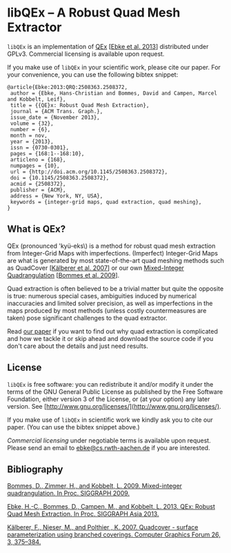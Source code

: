 libQEx – A Robust Quad Mesh Extractor
======

`libQEx` is an implementation of [QEx](http://www.rwth-graphics.de/publication/204/) \[[Ebke et al. 2013](http://dx.doi.org/10.1145/2508363.2508372)\] distributed under GPLv3. Commercial licensing is available upon request.

If you make use of `libQEx` in your scientific work, please cite our paper. For your convenience,
you can use the following bibtex snippet:

    @article{Ebke:2013:QRQ:2508363.2508372,
     author = {Ebke, Hans-Christian and Bommes, David and Campen, Marcel and Kobbelt, Leif},
     title = {{QE}x: Robust Quad Mesh Extraction},
     journal = {ACM Trans. Graph.},
     issue_date = {November 2013},
     volume = {32},
     number = {6},
     month = nov,
     year = {2013},
     issn = {0730-0301},
     pages = {168:1--168:10},
     articleno = {168},
     numpages = {10},
     url = {http://doi.acm.org/10.1145/2508363.2508372},
     doi = {10.1145/2508363.2508372},
     acmid = {2508372},
     publisher = {ACM},
     address = {New York, NY, USA},
     keywords = {integer-grid maps, quad extraction, quad meshing},
    }

## What is QEx?

QEx (pronounced \'kyü-eks\\) is a method for robust quad mesh extraction from Integer-Grid Maps with imperfections.
(Imperfect) Integer-Grid Maps are what is generated by most state-of-the-art quad meshing methods such as
QuadCover \[[Kälberer et al. 2007](http://dx.doi.org/10.1111/j.1467-8659.2007.01060.x)\] or
our own [Mixed-Integer Quadrangulation](http://www.rwth-graphics.de/publication/44/)
\[[Bommes et al. 2009](http://dx.doi.org/10.1145/1576246.1531383)\].

Quad extraction is often believed to be a trivial matter but quite the
opposite is true: numerous special cases, ambiguities induced by
numerical inaccuracies and limited solver precision, as well as imperfections in the
maps produced by most methods (unless costly countermeasures are taken)
pose significant challenges to the quad extractor.

Read [our paper](http://www.rwth-graphics.de/publication/204/) if you want to find out why quad extraction is complicated and
how we tackle it or skip ahead and download the source code if you
don't care about the details and just need results.

## License

`libQEx` is free software: you can redistribute it and/or modify it under
the terms of the GNU General Public License as published by the Free
Software Foundation, either version 3 of the License, or (at your
option) any later version. See [http://www.gnu.org/licenses/](http://www.gnu.org/licenses/).

If you make use of `libQEx` in scientific work we kindly ask you to cite our
paper. (You can use the bibtex snippet above.)

*Commercial licensing* under negotiable terms is available upon request. Please send an email to [ebke@cs.rwth-aachen.de](mailto:ebke@cs.rwth-aachen.de) if you are interested.


## Bibliography

[Bommes, D., Zimmer, H., and Kobbelt, L. 2009. Mixed-integer quadrangulation. In Proc. SIGGRAPH 2009.](http://dx.doi.org/10.1145/1576246.1531383)

[Ebke, H.-C., Bommes, D., Campen, M., and Kobbelt, L. 2013. QEx: Robust Quad Mesh Extraction. In Proc. SIGGRAPH Asia 2013.](http://dx.doi.org/10.1145/2508363.2508372)

[Kälberer, F., Nieser, M., and Polthier , K. 2007. Quadcover - surface parameterization using branched coverings. Computer Graphics Forum 26, 3, 375–384.](http://dx.doi.org/10.1111/j.1467-8659.2007.01060.x)
